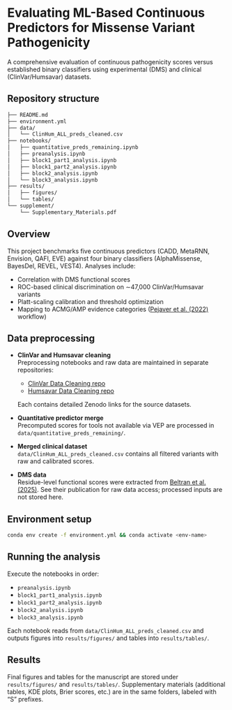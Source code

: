 # Evaluating ML-Based Continuous Predictors for Missense Variant Pathogenicity

A comprehensive evaluation of continuous pathogenicity scores versus established binary classifiers using experimental (DMS) and clinical (ClinVar/Humsavar) datasets.

## Repository structure

```bash
├── README.md
├── environment.yml
├── data/
│   └── ClinHum_ALL_preds_cleaned.csv
├── notebooks/
│   ├── quantitative_preds_remaining.ipynb
│   ├── preanalysis.ipynb
│   ├── block1_part1_analysis.ipynb
│   ├── block1_part2_analysis.ipynb
│   ├── block2_analysis.ipynb
│   └── block3_analysis.ipynb
├── results/
│   ├── figures/
│   └── tables/
└── supplement/
    └── Supplementary_Materials.pdf
```

## Overview

This project benchmarks five continuous predictors (CADD, MetaRNN, Envision, QAFI, EVE) against four binary classifiers (AlphaMissense, BayesDel, REVEL, VEST4). Analyses include:

- Correlation with DMS functional scores  
- ROC-based clinical discrimination on ∼47,000 ClinVar/Humsavar variants  
- Platt-scaling calibration and threshold optimization  
- Mapping to ACMG/AMP evidence categories ([Pejaver et al. (2022)](https://pmc.ncbi.nlm.nih.gov/articles/PMC9748256/) workflow)

## Data preprocessing

- **ClinVar and Humsavar cleaning**  
  Preprocessing notebooks and raw data are maintained in separate repositories:  
  - [ClinVar Data Cleaning repo](https://github.com/AitanaESCI/clinvar_data_cleaning)
  - [Humsavar Data Cleaning repo](https://github.com/AitanaESCI/humsavar_data_cleaning)
 
  Each contains detailed Zenodo links for the source datasets.  

- **Quantitative predictor merge**  
  Precomputed scores for tools not available via VEP are processed in `data/quantitative_preds_remaining/`.  

- **Merged clinical dataset**  
  `data/ClinHum_ALL_preds_cleaned.csv` contains all filtered variants with raw and calibrated scores.

- **DMS data**  
  Residue-level functional scores were extracted from [Beltran et al. (2025)](https://www.nature.com/articles/s41586-024-08370-4). See their publication for raw data access; processed inputs are not stored here.

## Environment setup

```bash
conda env create -f environment.yml && conda activate <env-name>
```

## Running the analysis

Execute the notebooks in order:

- `preanalysis.ipynb`
- `block1_part1_analysis.ipynb`
- `block1_part2_analysis.ipynb`
- `block2_analysis.ipynb`
- `block3_analysis.ipynb`

Each notebook reads from `data/ClinHum_ALL_preds_cleaned.csv` and outputs figures into `results/figures/` and tables into `results/tables/`.

## Results

Final figures and tables for the manuscript are stored under `results/figures/` and `results/tables/`. Supplementary materials (additional tables, KDE plots, Brier scores, etc.) are in the same folders, labeled with “S” prefixes.

